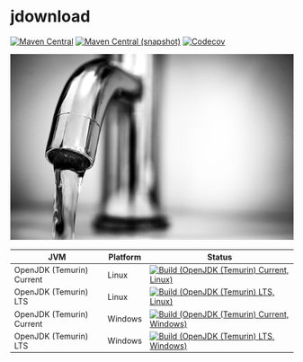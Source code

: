 jdownload
===

[![Maven Central](https://img.shields.io/maven-central/v/com.io7m.jdownload/com.io7m.jdownload.svg?style=flat-square)](http://search.maven.org/#search%7Cga%7C1%7Cg%3A%22com.io7m.jdownload%22)
[![Maven Central (snapshot)](https://img.shields.io/nexus/s/https/s01.oss.sonatype.org/com.io7m.jdownload/com.io7m.jdownload.svg?style=flat-square)](https://s01.oss.sonatype.org/content/repositories/snapshots/com/io7m/jdownload/)
[![Codecov](https://img.shields.io/codecov/c/github/io7m/jdownload.svg?style=flat-square)](https://codecov.io/gh/io7m/jdownload)

![jdownload](./src/site/resources/jdownload.jpg?raw=true)

| JVM | Platform | Status |
|-----|----------|--------|
| OpenJDK (Temurin) Current | Linux | [![Build (OpenJDK (Temurin) Current, Linux)](https://img.shields.io/github/workflow/status/io7m/jdownload/main.linux.temurin.current)](https://github.com/io7m/jdownload/actions?query=workflow%3Amain.linux.temurin.current)|
| OpenJDK (Temurin) LTS | Linux | [![Build (OpenJDK (Temurin) LTS, Linux)](https://img.shields.io/github/workflow/status/io7m/jdownload/main.linux.temurin.lts)](https://github.com/io7m/jdownload/actions?query=workflow%3Amain.linux.temurin.lts)|
| OpenJDK (Temurin) Current | Windows | [![Build (OpenJDK (Temurin) Current, Windows)](https://img.shields.io/github/workflow/status/io7m/jdownload/main.windows.temurin.current)](https://github.com/io7m/jdownload/actions?query=workflow%3Amain.windows.temurin.current)|
| OpenJDK (Temurin) LTS | Windows | [![Build (OpenJDK (Temurin) LTS, Windows)](https://img.shields.io/github/workflow/status/io7m/jdownload/main.windows.temurin.lts)](https://github.com/io7m/jdownload/actions?query=workflow%3Amain.windows.temurin.lts)|
